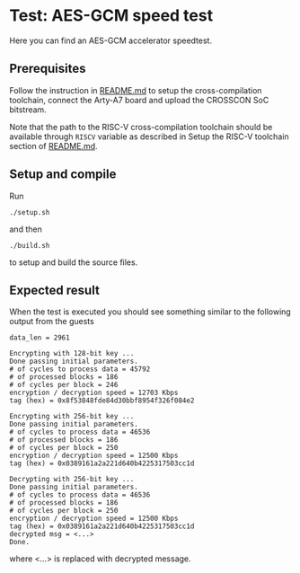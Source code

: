 # Test: AES-GCM speed test

Here you can find an AES-GCM accelerator speedtest.

## Prerequisites

Follow the instruction in [README.md](../../../README.md) to setup the cross-compilation toolchain, connect the Arty-A7 board and upload the CROSSCON SoC bitstream.

Note that the path to the RISC-V cross-compilation toolchain should be available through `RISCV` variable as described in Setup the RISC-V toolchain section of [README.md](../../../README.md).

## Setup and compile

Run
```
./setup.sh
```
and then
```
./build.sh 
```
to setup and build the source files.

## Expected result

When the test is executed you should see something similar to the following output from the guests
```
data_len = 2961

Encrypting with 128-bit key ...
Done passing initial parameters.
# of cycles to process data = 45792
# of processed blocks = 186
# of cycles per block = 246
encryption / decryption speed = 12703 Kbps
tag (hex) = 0x8f53848fde84d30bbf8954f326f084e2

Encrypting with 256-bit key ...
Done passing initial parameters.
# of cycles to process data = 46536
# of processed blocks = 186
# of cycles per block = 250
encryption / decryption speed = 12500 Kbps
tag (hex) = 0x0389161a2a221d640b4225317503cc1d

Decrypting with 256-bit key ...
Done passing initial parameters.
# of cycles to process data = 46536
# of processed blocks = 186
# of cycles per block = 250
encryption / decryption speed = 12500 Kbps
tag (hex) = 0x0389161a2a221d640b4225317503cc1d
decrypted msg = <...>
Done.
```
where <...> is replaced with decrypted message.
